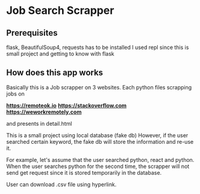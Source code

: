 # Job Search Scrapper

## Prerequisites
flask, BeautifulSoup4, requests has to be installed
I used repl since this is small project and getting to know with flask

## How does this app works
Basically this is a Job scrapper on 3 websites.
Each python files scrapping jobs on

  **https://remoteok.io**
  **https://stackoverflow.com**
  **https://weworkremotely.com**
 
 and presents in detail.html
 
 This is a small project using local database (fake db)
 However, if the user searched certain keyword, the fake db will store the information and re-use it.
 
 For example, let's assume that the user searched python, react and python.
 When the user searches python for the second time, the scrapper will not send get request
 since it is stored temporarily in the database.
 
 User can download .csv file using hyperlink.
